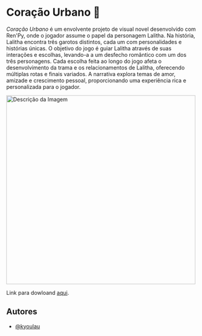 # Coração Urbano 🌳

*Coração Urbano* é um envolvente projeto de visual novel desenvolvido com Ren'Py, onde o jogador assume o papel da personagem Lalitha. Na história, Lalitha encontra três garotos distintos, cada um com personalidades e histórias únicas. O objetivo do jogo é guiar Lalitha através de suas interações e escolhas, levando-a a um desfecho romântico com um dos três personagens. Cada escolha feita ao longo do jogo afeta o desenvolvimento da trama e os relacionamentos de Lalitha, oferecendo múltiplas rotas e finais variados. A narrativa explora temas de amor, amizade e crescimento pessoal, proporcionando uma experiência rica e personalizada para o jogador.

<img src="assets/gif/ren.py-demo-ezgif.com-speed.gif" alt="Descrição da Imagem" width="500"/>

  Link para dowloand [aqui](coração-urbano-1.0-pc.zip).

## Autores

- [@kyoulau](https://github.com/kyoulau)

